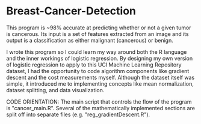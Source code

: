 # Breast-Cancer-Detection

This program is ~98% accurate at predicting whether or not a given tumor is cancerous.  Its input is a set
of features extracted from an image and its output is a classification as either malignant (cancerous) or benign.

I wrote this program so I could learn my way around both the R language and the inner workings of logistic regression.  By designing my own version of logistic regression to apply to this UCI Machine Learning Repository dataset, I had the opportunity to code algorithm components like gradient descent and the cost measurements myself.  Although the dataset itself was simple, it introduced me to implementing concepts like mean normalization, dataset splitting, and data visualization.

CODE ORIENTATION:  The main script that controls the flow of the program is "cancer_main.R".  Several of the mathematically
implemented sections are split off into separate files (e.g. "reg_gradientDescent.R").
